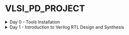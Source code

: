 # VLSI_PD_PROJECT
<details>
<summary> Day 0 - Tools Installation 
</summary>

# Day 0 - Tools Installation
## yosys
```bash
$sudo apt-get update
$ git clone https://github.com/YosysHQ/yosys.git
$ cd yosys
$ sudo apt install make (If make is not installed please install it)
$ sudo apt-get install build-essential clang bison flex \
libreadline-dev gawk tcl-dev libffi-dev git \
graphviz xdot pkg-config python3 libboost-system-dev \
libboost-python-dev libboost-filesystem-dev zlib1g-dev
$ make config-gcc
$ git Submodule Update --Init(Yosys source code expects a git submodule called abc to be initialized and updated)
$ make
$ sudo make install
```

<img width="1000" height="877" alt="yosys_installing" src="https://github.com/user-attachments/assets/9a711c2b-5378-4a49-bd30-a6844137e7ac" />


</details>

<details>
<summary> Day 1 - Introduction to Verilog RTL Design and Synthesis
</summary>
 
